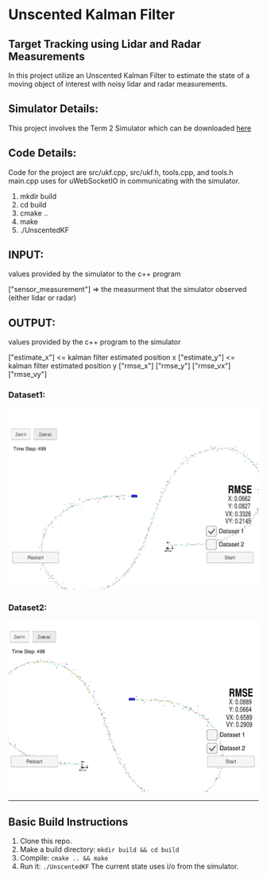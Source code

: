 # Unscented Kalman Filter 
## Target Tracking using Lidar and Radar Measurements

In this project utilize an Unscented Kalman Filter to estimate the state of a moving object of interest with noisy lidar and radar measurements.  

## Simulator Details:

This project involves the Term 2 Simulator which can be downloaded [here](https://github.com/udacity/self-driving-car-sim/releases)

## Code Details:
Code for the project are src/ukf.cpp, src/ukf.h, tools.cpp, and tools.h
main.cpp uses for uWebSocketIO in communicating with the simulator.


1. mkdir build
2. cd build
3. cmake ..
4. make
5. ./UnscentedKF


## INPUT: 
values provided by the simulator to the c++ program

["sensor_measurement"] => the measurment that the simulator observed (either lidar or radar)


## OUTPUT: 
values provided by the c++ program to the simulator

["estimate_x"] <= kalman filter estimated position x
["estimate_y"] <= kalman filter estimated position y
["rmse_x"]
["rmse_y"]
["rmse_vx"]
["rmse_vy"]

### Dataset1:
![Dataset1](https://github.com/aranga81/Unscented-Kalman-Filter/blob/master/results/dataset1.png)

### Dataset2:
![Dataset2](https://github.com/aranga81/Unscented-Kalman-Filter/blob/master/results/dataset2.png)

---

## Basic Build Instructions

1. Clone this repo.
2. Make a build directory: `mkdir build && cd build`
3. Compile: `cmake .. && make`
4. Run it: `./UnscentedKF` The current state uses i/o from the simulator.

